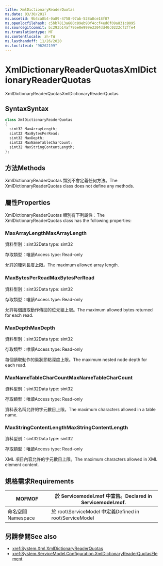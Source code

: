 ```yaml
---
title: XmlDictionaryReaderQuotas
ms.date: 03/30/2017
ms.assetid: 9b4ca8b4-0a89-4758-97ab-528a8ce18f07
ms.openlocfilehash: c5bb7813a680c89eb90f4ccf4ed6f09a831c8095
ms.sourcegitcommit: bc293b14af795e0e999e3304dd40c0222cf2ffe4
ms.translationtype: MT
ms.contentlocale: zh-TW
ms.lasthandoff: 11/26/2020
ms.locfileid: "96262199"
---
```

# <a name="xmldictionaryreaderquotas"></a><span data-ttu-id="ce0f5-102">XmlDictionaryReaderQuotas</span><span class="sxs-lookup"><span data-stu-id="ce0f5-102">XmlDictionaryReaderQuotas</span></span>

<span data-ttu-id="ce0f5-103">XmlDictionaryReaderQuotas</span><span class="sxs-lookup"><span data-stu-id="ce0f5-103">XmlDictionaryReaderQuotas</span></span>  
  
## <a name="syntax"></a><span data-ttu-id="ce0f5-104">Syntax</span><span class="sxs-lookup"><span data-stu-id="ce0f5-104">Syntax</span></span>  
  
```csharp
class XmlDictionaryReaderQuotas  
{  
  sint32 MaxArrayLength;  
  sint32 MaxBytesPerRead;  
  sint32 MaxDepth;  
  sint32 MaxNameTableCharCount;  
  sint32 MaxStringContentLength;  
};  
```  
  
## <a name="methods"></a><span data-ttu-id="ce0f5-105">方法</span><span class="sxs-lookup"><span data-stu-id="ce0f5-105">Methods</span></span>  

 <span data-ttu-id="ce0f5-106">XmlDictionaryReaderQuotas 類別不會定義任何方法。</span><span class="sxs-lookup"><span data-stu-id="ce0f5-106">The XmlDictionaryReaderQuotas class does not define any methods.</span></span>  
  
## <a name="properties"></a><span data-ttu-id="ce0f5-107">屬性</span><span class="sxs-lookup"><span data-stu-id="ce0f5-107">Properties</span></span>  

 <span data-ttu-id="ce0f5-108">XmlDictionaryReaderQuotas 類別有下列屬性：</span><span class="sxs-lookup"><span data-stu-id="ce0f5-108">The XmlDictionaryReaderQuotas class has the following properties:</span></span>  
  
### <a name="maxarraylength"></a><span data-ttu-id="ce0f5-109">MaxArrayLength</span><span class="sxs-lookup"><span data-stu-id="ce0f5-109">MaxArrayLength</span></span>  

 <span data-ttu-id="ce0f5-110">資料型別：sint32</span><span class="sxs-lookup"><span data-stu-id="ce0f5-110">Data type: sint32</span></span>  
  
 <span data-ttu-id="ce0f5-111">存取類型：唯讀</span><span class="sxs-lookup"><span data-stu-id="ce0f5-111">Access type: Read-only</span></span>  
  
 <span data-ttu-id="ce0f5-112">允許的陣列長度上限。</span><span class="sxs-lookup"><span data-stu-id="ce0f5-112">The maximum allowed array length.</span></span>  
  
### <a name="maxbytesperread"></a><span data-ttu-id="ce0f5-113">MaxBytesPerRead</span><span class="sxs-lookup"><span data-stu-id="ce0f5-113">MaxBytesPerRead</span></span>  

 <span data-ttu-id="ce0f5-114">資料型別：sint32</span><span class="sxs-lookup"><span data-stu-id="ce0f5-114">Data type: sint32</span></span>  
  
 <span data-ttu-id="ce0f5-115">存取類型：唯讀</span><span class="sxs-lookup"><span data-stu-id="ce0f5-115">Access type: Read-only</span></span>  
  
 <span data-ttu-id="ce0f5-116">允許每個讀取動作傳回的位元組上限。</span><span class="sxs-lookup"><span data-stu-id="ce0f5-116">The maximum allowed bytes returned for each read.</span></span>  
  
### <a name="maxdepth"></a><span data-ttu-id="ce0f5-117">MaxDepth</span><span class="sxs-lookup"><span data-stu-id="ce0f5-117">MaxDepth</span></span>  

 <span data-ttu-id="ce0f5-118">資料型別：sint32</span><span class="sxs-lookup"><span data-stu-id="ce0f5-118">Data type: sint32</span></span>  
  
 <span data-ttu-id="ce0f5-119">存取類型：唯讀</span><span class="sxs-lookup"><span data-stu-id="ce0f5-119">Access type: Read-only</span></span>  
  
 <span data-ttu-id="ce0f5-120">每個讀取動作的巢狀節點深度上限。</span><span class="sxs-lookup"><span data-stu-id="ce0f5-120">The maximum nested node depth for each read.</span></span>  
  
### <a name="maxnametablecharcount"></a><span data-ttu-id="ce0f5-121">MaxNameTableCharCount</span><span class="sxs-lookup"><span data-stu-id="ce0f5-121">MaxNameTableCharCount</span></span>  

 <span data-ttu-id="ce0f5-122">資料型別：sint32</span><span class="sxs-lookup"><span data-stu-id="ce0f5-122">Data type: sint32</span></span>  
  
 <span data-ttu-id="ce0f5-123">存取類型：唯讀</span><span class="sxs-lookup"><span data-stu-id="ce0f5-123">Access type: Read-only</span></span>  
  
 <span data-ttu-id="ce0f5-124">資料表名稱允許的字元數目上限。</span><span class="sxs-lookup"><span data-stu-id="ce0f5-124">The maximum characters allowed in a table name.</span></span>  
  
### <a name="maxstringcontentlength"></a><span data-ttu-id="ce0f5-125">MaxStringContentLength</span><span class="sxs-lookup"><span data-stu-id="ce0f5-125">MaxStringContentLength</span></span>  

 <span data-ttu-id="ce0f5-126">資料型別：sint32</span><span class="sxs-lookup"><span data-stu-id="ce0f5-126">Data type: sint32</span></span>  
  
 <span data-ttu-id="ce0f5-127">存取類型：唯讀</span><span class="sxs-lookup"><span data-stu-id="ce0f5-127">Access type: Read-only</span></span>  
  
 <span data-ttu-id="ce0f5-128">XML 項目內容允許的字元數目上限。</span><span class="sxs-lookup"><span data-stu-id="ce0f5-128">The maximum characters allowed in XML element content.</span></span>  
  
## <a name="requirements"></a><span data-ttu-id="ce0f5-129">規格需求</span><span class="sxs-lookup"><span data-stu-id="ce0f5-129">Requirements</span></span>  
  
|<span data-ttu-id="ce0f5-130">MOF</span><span class="sxs-lookup"><span data-stu-id="ce0f5-130">MOF</span></span>|<span data-ttu-id="ce0f5-131">於 Servicemodel.mof 中宣告。</span><span class="sxs-lookup"><span data-stu-id="ce0f5-131">Declared in Servicemodel.mof.</span></span>|  
|---------|-----------------------------------|  
|<span data-ttu-id="ce0f5-132">命名空間</span><span class="sxs-lookup"><span data-stu-id="ce0f5-132">Namespace</span></span>|<span data-ttu-id="ce0f5-133">於 root\ServiceModel 中定義</span><span class="sxs-lookup"><span data-stu-id="ce0f5-133">Defined in root\ServiceModel</span></span>|  
  
## <a name="see-also"></a><span data-ttu-id="ce0f5-134">另請參閱</span><span class="sxs-lookup"><span data-stu-id="ce0f5-134">See also</span></span>

- <xref:System.Xml.XmlDictionaryReaderQuotas>
- <xref:System.ServiceModel.Configuration.XmlDictionaryReaderQuotasElement>
